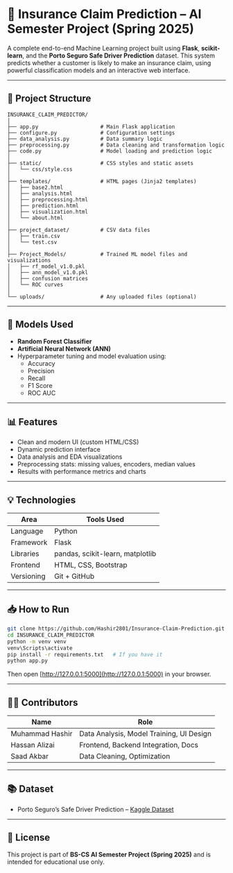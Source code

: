 # 🚗 Insurance Claim Prediction – AI Semester Project (Spring 2025)

A complete end-to-end Machine Learning project built using **Flask**, **scikit-learn**, and the **Porto Seguro Safe Driver Prediction** dataset. This system predicts whether a customer is likely to make an insurance claim, using powerful classification models and an interactive web interface.

---

## 📁 Project Structure

```
INSURANCE_CLAIM_PREDICTOR/
│
├── app.py                    # Main Flask application
├── configure.py              # Configuration settings
├── data_analysis.py          # Data summary logic
├── preprocessing.py          # Data cleaning and transformation logic
├── code.py                   # Model loading and prediction logic
│
├── static/                   # CSS styles and static assets
│   └── css/style.css
│
├── templates/                # HTML pages (Jinja2 templates)
│   ├── base2.html
│   ├── analysis.html
│   ├── preprocessing.html
│   ├── prediction.html
│   ├── visualization.html
│   └── about.html
│
├── project_dataset/          # CSV data files
│   ├── train.csv
│   └── test.csv
│
├── Project_Models/           # Trained ML model files and visualizations
│   ├── rf_model_v1.0.pkl
│   ├── ann_model_v1.0.pkl
│   ├── confusion matrices
│   └── ROC curves
│
└── uploads/                  # Any uploaded files (optional)
```

---

## 🧠 Models Used

- **Random Forest Classifier**  
- **Artificial Neural Network (ANN)**
- Hyperparameter tuning and model evaluation using:
  - Accuracy
  - Precision
  - Recall
  - F1 Score
  - ROC AUC

---

## 📊 Features

- Clean and modern UI (custom HTML/CSS)
- Dynamic prediction interface
- Data analysis and EDA visualizations
- Preprocessing stats: missing values, encoders, median values
- Results with performance metrics and charts

---

## 💡 Technologies

| Area        | Tools Used                          |
|-------------|-------------------------------------|
| Language    | Python                              |
| Framework   | Flask                               |
| Libraries   | pandas, scikit-learn, matplotlib    |
| Frontend    | HTML, CSS, Bootstrap                |
| Versioning  | Git + GitHub                        |

---

## 📥 How to Run

```bash
git clone https://github.com/Hashir2801/Insurance-Claim-Prediction.git
cd INSURANCE_CLAIM_PREDICTOR
python -m venv venv
venv\Scripts\activate
pip install -r requirements.txt   # If you have it
python app.py
```

Then open [http://127.0.0.1:5000](http://127.0.0.1:5000) in your browser.

---

## 👨‍💻 Contributors

| Name              | Role                                     |
|-------------------|------------------------------------------|
| Muhammad Hashir   | Data Analysis, Model Training, UI Design |
| Hassan Alizai     | Frontend, Backend Integration, Docs      |
| Saad Akbar        | Data Cleaning, Optimization               |

---

## 📚 Dataset

- Porto Seguro’s Safe Driver Prediction – [Kaggle Dataset](https://www.kaggle.com/c/porto-seguro-safe-driver-prediction)

---

## 📘 License

This project is part of **BS-CS AI Semester Project (Spring 2025)** and is intended for educational use only.
